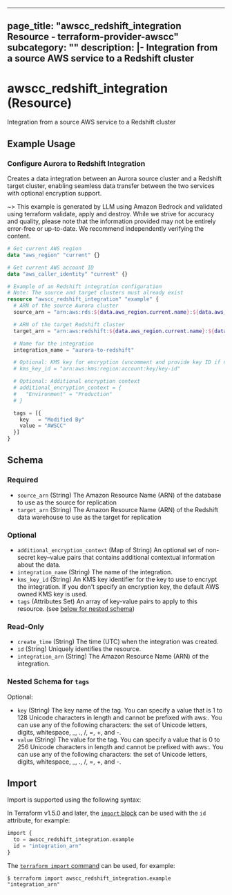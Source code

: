 
---
page_title: "awscc_redshift_integration Resource - terraform-provider-awscc"
subcategory: ""
description: |-
  Integration from a source AWS service to a Redshift cluster
---

# awscc_redshift_integration (Resource)

Integration from a source AWS service to a Redshift cluster

## Example Usage

### Configure Aurora to Redshift Integration

Creates a data integration between an Aurora source cluster and a Redshift target cluster, enabling seamless data transfer between the two services with optional encryption support.

~> This example is generated by LLM using Amazon Bedrock and validated using terraform validate, apply and destroy. While we strive for accuracy and quality, please note that the information provided may not be entirely error-free or up-to-date. We recommend independently verifying the content.

```terraform
# Get current AWS region
data "aws_region" "current" {}

# Get current AWS account ID
data "aws_caller_identity" "current" {}

# Example of an Redshift integration configuration
# Note: The source and target clusters must already exist
resource "awscc_redshift_integration" "example" {
  # ARN of the source Aurora cluster
  source_arn = "arn:aws:rds:${data.aws_region.current.name}:${data.aws_caller_identity.current.account_id}:cluster:example-aurora-cluster"

  # ARN of the target Redshift cluster
  target_arn = "arn:aws:redshift:${data.aws_region.current.name}:${data.aws_caller_identity.current.account_id}:cluster:example-redshift-cluster"

  # Name for the integration
  integration_name = "aurora-to-redshift"

  # Optional: KMS key for encryption (uncomment and provide key ID if needed)
  # kms_key_id = "arn:aws:kms:region:account:key/key-id"

  # Optional: Additional encryption context
  # additional_encryption_context = {
  #   "Environment" = "Production"
  # }

  tags = [{
    key   = "Modified By"
    value = "AWSCC"
  }]
}
```

<!-- schema generated by tfplugindocs -->
## Schema

### Required

- `source_arn` (String) The Amazon Resource Name (ARN) of the database to use as the source for replication
- `target_arn` (String) The Amazon Resource Name (ARN) of the Redshift data warehouse to use as the target for replication

### Optional

- `additional_encryption_context` (Map of String) An optional set of non-secret key–value pairs that contains additional contextual information about the data.
- `integration_name` (String) The name of the integration.
- `kms_key_id` (String) An KMS key identifier for the key to use to encrypt the integration. If you don't specify an encryption key, the default AWS owned KMS key is used.
- `tags` (Attributes Set) An array of key-value pairs to apply to this resource. (see [below for nested schema](#nestedatt--tags))

### Read-Only

- `create_time` (String) The time (UTC) when the integration was created.
- `id` (String) Uniquely identifies the resource.
- `integration_arn` (String) The Amazon Resource Name (ARN) of the integration.

<a id="nestedatt--tags"></a>
### Nested Schema for `tags`

Optional:

- `key` (String) The key name of the tag. You can specify a value that is 1 to 128 Unicode characters in length and cannot be prefixed with aws:. You can use any of the following characters: the set of Unicode letters, digits, whitespace, _, ., /, =, +, and -.
- `value` (String) The value for the tag. You can specify a value that is 0 to 256 Unicode characters in length and cannot be prefixed with aws:. You can use any of the following characters: the set of Unicode letters, digits, whitespace, _, ., /, =, +, and -.

## Import

Import is supported using the following syntax:

In Terraform v1.5.0 and later, the [`import` block](https://developer.hashicorp.com/terraform/language/import) can be used with the `id` attribute, for example:

```terraform
import {
  to = awscc_redshift_integration.example
  id = "integration_arn"
}
```

The [`terraform import` command](https://developer.hashicorp.com/terraform/cli/commands/import) can be used, for example:

```shell
$ terraform import awscc_redshift_integration.example "integration_arn"
```
